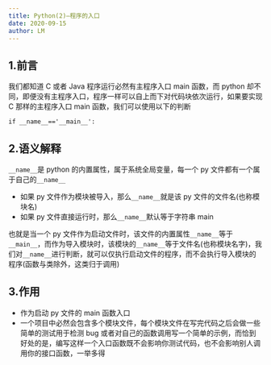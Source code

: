 ```yaml
---
title: Python(2)—程序的入口
date: 2020-09-15
author: LM
---
```


## 1.前言

我们都知道 C 或者 Java 程序运行必然有主程序入口 main 函数，而 python 却不同，即便没有主程序入口，程序一样可以自上而下对代码块依次运行，如果要实现 C 那样的主程序入口 main 函数，我们可以使用以下的判断

```
if __name__=='__main__':
```

## 2.语义解释

`__name__`是 python 的内置属性，属于系统全局变量，每一个 py 文件都有一个属于自己的`__name__`

- 如果 py 文件作为模块被导入，那么`__name__`就是该 py 文件的文件名(也称模块名)
- 如果 py 文件直接运行时，那么`__name__`默认等于字符串 main

也就是当一个 py 文件作为启动文件时，该文件的内置属性`__name__`等于`__main__`，而作为导入模块时，该模块的`__name__`等于文件名(也称模块名字)，我们对`__name__`进行判断，就可以仅执行启动文件的程序，而不会执行导入模块的程序(函数与类除外，这类归于调用)

## 3.作用

- 作为启动 py 文件的 main 函数入口
- 一个项目中必然会包含多个模块文件，每个模块文件在写完代码之后会做一些简单的测试用于检测 bug 或者对自己的函数调用写一个简单的示例，而恰到好处的是，编写这样一个入口函数既不会影响你测试代码，也不会影响别人调用你的接口函数，一举多得